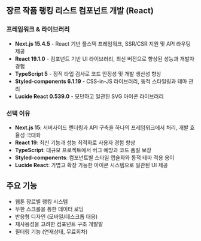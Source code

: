 ## 장르 작품 랭킹 리스트 컴포넌트 개발 (React)

### 프레임워크 & 라이브러리

- **Next.js 15.4.5** - React 기반 풀스택 프레임워크, SSR/CSR 지원 및 API 라우팅 제공
- **React 19.1.0** - 컴포넌트 기반 UI 라이브러리, 최신 버전으로 향상된 성능과 개발자 경험
- **TypeScript 5** - 정적 타입 검사로 코드 안정성 및 개발 생산성 향상
- **Styled-components 6.1.19** - CSS-in-JS 라이브러리, 동적 스타일링과 테마 관리
- **Lucide React 0.539.0** - 모던하고 일관된 SVG 아이콘 라이브러리

### 선택 이유

- **Next.js 15**: 서버사이드 렌더링과 API 구축을 하나의 프레임워크에서 처리, 개발 효율성 극대화
- **React 19**: 최신 기능과 성능 최적화로 사용자 경험 향상
- **TypeScript**: 대규모 프로젝트에서 버그 예방과 코드 품질 보장
- **Styled-components**: 컴포넌트별 스타일 캡슐화와 동적 테마 적용 용이
- **Lucide React**: 가볍고 확장 가능한 아이콘 시스템으로 일관된 UI 제공

## 주요 기능

- 웹툰 장르별 랭킹 시스템
- 무한 스크롤을 통한 데이터 로딩
- 반응형 디자인 (모바일/데스크톱 대응)
- 재사용성을 고려한 컴포넌트 구조 개발발
- 필터링 기능 (연재상태, 무료회차)
